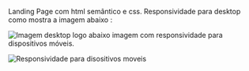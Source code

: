 Landing Page com html semântico e css.
Responsividade para desktop como mostra a imagem abaixo :

![Imagem desktop](https://i.pinimg.com/564x/13/bb/27/13bb2763b29f201e951886d30fe24ce0.jpg)
logo abaixo imagem com responsividade para dispositivos móveis.


![Responsividade para disositivos moveis](https://user-images.githubusercontent.com/89216872/218332594-70a29b7a-8043-400c-b1be-f9766f9fbff7.jpg)
